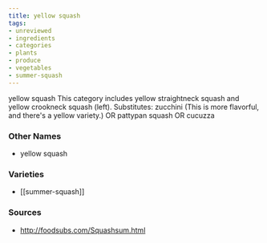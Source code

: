```yaml
---
title: yellow squash
tags:
- unreviewed
- ingredients
- categories
- plants
- produce
- vegetables
- summer-squash
---
```

yellow squash This category includes yellow straightneck squash and yellow crookneck squash (left). Substitutes: zucchini (This is more flavorful, and there's a yellow variety.) OR pattypan squash OR cucuzza

### Other Names

* yellow squash

### Varieties

* [[summer-squash]]

### Sources
* http://foodsubs.com/Squashsum.html
